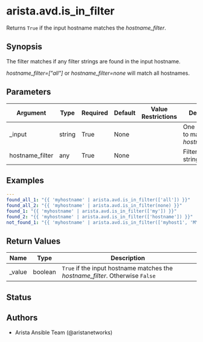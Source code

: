 # arista.avd.is_in_filter

Returns <code>True</code> if the input hostname matches the <em>hostname\_filter</em>\.

## Synopsis

The filter matches if any filter strings are found in the input hostname\.

<em>hostname\_filter\=\[\"all\"\]</em> or <em>hostname\_filter\=none</em> will match all hostnames\.

## Parameters

| Argument | Type | Required | Default | Value Restrictions | Description |
| -------- | ---- | -------- | ------- | ------------------ | ----------- |
| _input | string | True | None |  | One hostname to match with <em>hostname\_filter</em>\. |
| hostname_filter | any | True | None |  | Filter as a list of strings or <code>None</code>\. |

## Examples

```yaml
---
found_all_1: "{{ 'myhostname' | arista.avd.is_in_filter(['all']) }}"
found_all_2: "{{ 'myhostname' | arista.avd.is_in_filter(none) }}"
found_1: "{{ 'myhostname' | arista.avd.is_in_filter(['my']) }}"
found_2: "{{ 'myhostname' | arista.avd.is_in_filter(['hostname']) }}"
not_found_1: "{{ 'myhostname' | arista.avd.is_in_filter(['myhost1', 'MYhostname']) }}"
```

## Return Values

| Name | Type | Description |
| ---- | ---- | ----------- |
| _value | boolean | <code>True</code> if the input hostname matches the <em>hostname\_filter</em>\. Otherwise <code>False</code> |

## Status

## Authors

- Arista Ansible Team (@aristanetworks)
